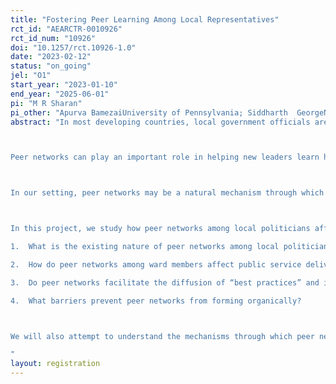 ```yaml
---
title: "Fostering Peer Learning Among Local Representatives"
rct_id: "AEARCTR-0010926"
rct_id_num: "10926"
doi: "10.1257/rct.10926-1.0"
date: "2023-02-12"
status: "on_going"
jel: "O1"
start_year: "2023-01-10"
end_year: "2025-06-01"
pi: "M R Sharan"
pi_other: "Apurva BamezaiUniversity of Pennsylvania; Siddharth  GeorgeNUS; Siddharth Hari () World Bank"
abstract: "In most developing countries, local government officials are ultimately responsible for implementing development programs and delivering public services (Mookherjee 2015).  It is therefore critical to understand how to improve the capacity and efficiency of local government.  Decentralisation and other policies to broaden political representation (eg. reservations for marginalised groups) have brought new cohorts of leaders into the political system, shaping policy choices (Chattopadhyay and Duflo 2004).  However, these new leaders, especially those from disadvantaged groups, may be unfamiliar with formal government processes and policies and may lack the informal networks required to navigate these processes.

Peer networks can play an important role in helping new leaders learn how to govern better.  Indeed, in other contexts, informal networks have proved to be a key source of learning.  Farmers’ decisions to adopt new agricultural technologies are heavily influenced by their peers’ choices (Foster and Rosenzweig 1996, Ben Yishay et al 2021).  SME owners appear to learn effective management practices from peer firms (Cai and Szeidl, 2018).  Peer effects are also important sources of information diffusion in education (Duflo et al 2011) and the workplace (Sandvik et al 2020). 

In our setting, peer networks may be a natural mechanism through which information about good governance practices spread.  This may enable successful institutional experiments to diffuse to other local governments, enhancing the benefits of decentralisation.  Yet, despite their importance, we have almost no empirical evidence on politicians’ networks and how they affect governance and economic development.

In this project, we study how peer networks among local politicians affect the quality of governance and local economic development.  Partnering with the Govt of Bihar, specifically the Departments of Panchayati Raj/Rural Development, we evaluate the impacts of peer groups for local politicians.  Working with over 4000 local government officials – village-level elected representatives called “ward members” – our project aims to answer four questions: 
1.	What is the existing nature of peer networks among local politicians?  Who are local politicians connected to and what information is exchanged through these networks? 
2.	How do peer networks among ward members affect public service delivery, implementation of government schemes and the overall quality of local governance? 
3.	Do peer networks facilitate the diffusion of “best practices” and increase the returns to policy experimentation?
4.	What barriers prevent peer networks from forming organically? 

We will also attempt to understand the mechanisms through which peer networks affect governance, and embed treatment variants to understand the role of two specific mechanisms – learning and coordination.  We will also assess whether peer networks have different effects from a cheaper and easier-to-scale intervention.
"
layout: registration
---
```


